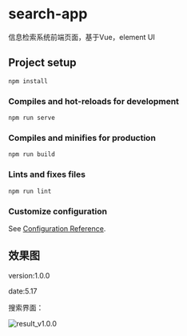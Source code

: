 # search-app

信息检索系统前端页面，基于Vue，element UI

## Project setup
```
npm install
```

### Compiles and hot-reloads for development
```
npm run serve
```

### Compiles and minifies for production
```
npm run build
```

### Lints and fixes files
```
npm run lint
```

### Customize configuration
See [Configuration Reference](https://cli.vuejs.org/config/).



## 效果图

version:1.0.0

date:5.17

搜索界面：

![result_v1.0.0](./public/result.gif)

